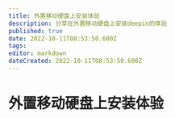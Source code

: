 ```yaml
---
title: 外置移动硬盘上安装体验
description: 分享在外置移动硬盘上安装deepin的体验
published: true
date: 2022-10-11T08:53:50.600Z
tags: 
editor: markdown
dateCreated: 2022-10-11T08:53:50.600Z
---
```


# 外置移动硬盘上安装体验
